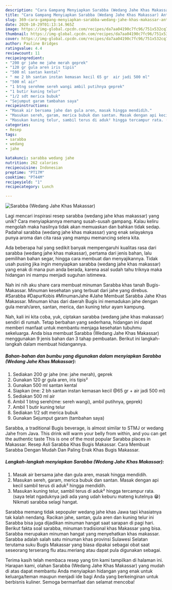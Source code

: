 ```yaml
---
description: "Cara Gampang Menyiapkan Sarabba (Wedang Jahe Khas Makassar) Anti Gagal"
title: "Cara Gampang Menyiapkan Sarabba (Wedang Jahe Khas Makassar) Anti Gagal"
slug: 369-cara-gampang-menyiapkan-sarabba-wedang-jahe-khas-makassar-anti-gagal
date: 2020-10-29T01:13:14.965Z
image: https://img-global.cpcdn.com/recipes/da7aa04190c7fc96/751x532cq70/sarabba-wedang-jahe-khas-makassar-foto-resep-utama.jpg
thumbnail: https://img-global.cpcdn.com/recipes/da7aa04190c7fc96/751x532cq70/sarabba-wedang-jahe-khas-makassar-foto-resep-utama.jpg
cover: https://img-global.cpcdn.com/recipes/da7aa04190c7fc96/751x532cq70/sarabba-wedang-jahe-khas-makassar-foto-resep-utama.jpg
author: Pauline Bridges
ratingvalue: 4.4
reviewcount: 11
recipeingredient:
- "200 gr jahe me jahe merah geprek"
- "120 gr gula aren iris tipis"
- "500 ml santan kental"
- " me 2 bh santan instan kemasan kecil 65 gr  air jadi 500 ml"
- "500 ml air"
- "1 btng serehme sereh wangi ambil putihnya geprek"
- "1 butir kuning telur"
- "1/2 sdt merica bubuk"
- "Sejumput garam tambahan saya"
recipeinstructions:
- "Masak air bersama jahe dan gula aren, masak hingga mendidih."
- "Masukan sereh, garam, merica bubuk dan santan. Masak dengan api kecil sambil terus di aduk² hingga mendidih."
- "Masukan kuning telur, sambil terus di aduk² hingga tercampur rata. (saya telat ngaduknya jadi ada yang udah keburu mateng kutelnya 😁) Nikmati sarabba selagi hangat."
categories:
- Resep
tags:
- sarabba
- wedang
- jahe

katakunci: sarabba wedang jahe 
nutrition: 262 calories
recipecuisine: Indonesian
preptime: "PT17M"
cooktime: "PT44M"
recipeyield: "1"
recipecategory: Lunch

---
```



![Sarabba (Wedang Jahe Khas Makassar)](https://img-global.cpcdn.com/recipes/da7aa04190c7fc96/751x532cq70/sarabba-wedang-jahe-khas-makassar-foto-resep-utama.jpg)

Lagi mencari inspirasi resep sarabba (wedang jahe khas makassar) yang unik? Cara menyiapkannya memang susah-susah gampang. Kalau keliru mengolah maka hasilnya tidak akan memuaskan dan bahkan tidak sedap. Padahal sarabba (wedang jahe khas makassar) yang enak selayaknya punya aroma dan cita rasa yang mampu memancing selera kita.

Ada beberapa hal yang sedikit banyak mempengaruhi kualitas rasa dari sarabba (wedang jahe khas makassar), pertama dari jenis bahan, lalu pemilihan bahan segar, hingga cara membuat dan menyajikannya. Tidak usah pusing jika ingin menyiapkan sarabba (wedang jahe khas makassar) yang enak di mana pun anda berada, karena asal sudah tahu triknya maka hidangan ini mampu menjadi suguhan istimewa.

Nah ini nih aku share cara membuat minuman Sarabba khas tanah Bugis-Makassar. Minuman kesehatan yang terbuat dari jahe yang direbus. #Sarabba #DapurKobis #MinumanJahe #Jahe Membuat Sarabba Jahe Khas Makassar. Minuman khas dari daerah Bugis ini memadukan jahe dengan gula merah/aren, santan, merica, dan kuning telur ayam kampung.


Nah, kali ini kita coba, yuk, ciptakan sarabba (wedang jahe khas makassar) sendiri di rumah. Tetap berbahan yang sederhana, hidangan ini dapat memberi manfaat untuk membantu menjaga kesehatan tubuhmu sekeluarga. Anda bisa membuat Sarabba (Wedang Jahe Khas Makassar) menggunakan 9 jenis bahan dan 3 tahap pembuatan. Berikut ini langkah-langkah dalam membuat hidangannya.

<!--inarticleads1-->

##### Bahan-bahan dan bumbu yang digunakan dalam menyiapkan Sarabba (Wedang Jahe Khas Makassar):

1. Sediakan 200 gr jahe (me: jahe merah), geprek
1. Gunakan 120 gr gula aren, iris tipis²
1. Gunakan 500 ml santan kental
1. Siapkan  (me: 2 bh santan instan kemasan kecil @65 gr + air jadi 500 ml)
1. Sediakan 500 ml air
1. Ambil 1 btng sereh(me: sereh wangi), ambil putihnya, geprek)
1. Ambil 1 butir kuning telur
1. Sediakan 1/2 sdt merica bubuk
1. Gunakan Sejumput garam (tambahan saya)


Sarabba, a traditional Bugis beverage, is almost similar to STMJ or wedang Jahe from Java. This drink will warm your belly from within, and you can get the authentic taste This is one of the most popular Sarabba places in Makassar. Resep Asli Sarabba Khas Bugis Makassar. Cara Membuat Sarabba Dengan Mudah Dan Paling Enak Khas Bugis Makassar. 

<!--inarticleads2-->

##### Langkah-langkah menyiapkan Sarabba (Wedang Jahe Khas Makassar):

1. Masak air bersama jahe dan gula aren, masak hingga mendidih.
1. Masukan sereh, garam, merica bubuk dan santan. Masak dengan api kecil sambil terus di aduk² hingga mendidih.
1. Masukan kuning telur, sambil terus di aduk² hingga tercampur rata. (saya telat ngaduknya jadi ada yang udah keburu mateng kutelnya 😁) Nikmati sarabba selagi hangat.


Sarabba memang tidak sepopuler wedang jahe khas Jawa tapi khasiatnya tak kalah nendang. Racikan jahe, santan, gula aren dan kuning telur ini Sarabba bisa juga dijadikan minuman hangat saat sarapan di pagi hari. Berikut fakta soal sarabba, minuman tradisional khas Makassar yang bisa. Sarabba merupakan minuman hangat yang menyehatkan khas makassar. Sarabba adalah salah satu minuman khas provinsi Sulawesi Selatan terutama suku Bugis Makassar yang biasa dipakai sebagai obat saat seseorang terserang flu atau.meriang atau dapat pula digunakan sebagai. 

Terima kasih telah membaca resep yang tim kami tampilkan di halaman ini. Harapan kami, olahan Sarabba (Wedang Jahe Khas Makassar) yang mudah di atas dapat membantu Anda menyiapkan hidangan yang enak untuk keluarga/teman maupun menjadi ide bagi Anda yang berkeinginan untuk berbisnis kuliner. Semoga bermanfaat dan selamat mencoba!
